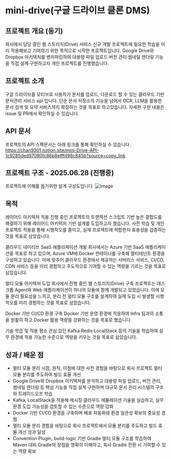 # mini-drive(구글 드라이브 클론 DMS)

## 프로젝트 개요 (동기)

회사에서 담당 중인 웹 스토리지(Drive) 서비스 신규 개발 프로젝트에 필요한 학습을 미리 적용해보고 기여하기 위한 목적으로 시작한 프로젝트입니다.
Google Drive와 Dropbox 아키텍처를 벤치마킹하여 대용량 파일 업로드·버전 관리·썸네일 렌더링 기능을 직접 설계·구현하고자 개인 프로젝트를 진행했습니다.

## 프로젝트 소개

구글 드라이브를 모티브로 사용자가 문서를 업로드, 다운로드 할 수 있는 클라우드 기반 문서관리 서비스 api 입니다.
단순 문서 저장소의 기능을 넘어서 OCR, LLM을 활용한 문서 검색 및 요약 서비스까지 확장하는 것을 목표로 하고있습니다.
자세한 구현 내용은 issue 및 PR에서 확인하실 수 있습니다.

## API 문서

프로젝트의 API 스펙문서는 아래 링크를 통해 확인하실 수 있습니다.
https://chan9301.notion.site/mini-Drive-API-1c9285ded97080fc86b8efffd98c845b?source=copy_link

## 프로젝트 구조 - 2025.06.28 (진행중)

프로젝트에 이해를 돕기위한 설계 구상도입니다.
![image](https://github.com/user-attachments/assets/c852ac1d-38b9-4eea-88a1-7af6695bfcdd)

## 목적

레이어드 아키텍처 적용
진행 중인 프로젝트의 트랜잭션 스크립트 기반 높은 결합도를 해결하기 위해 레이어드 아키텍처 기반 설계를 도입하고자 했습니다. 사전 학습 및 개인 프로젝트 적용을 통해 시행착오를 줄이고, 실제 프로젝트에 적합한지
효용성을 검증하는 것을 목표로 삼았습니다.

클라우드 네이티브 SaaS 애플리케이션 개발
회사에서는 Azure 기반 SaaS 애플리케이션을 목표로 하고 있으며, Azure VM에 Docker 컨테이너를 구축해 멀티테넌트 환경을 구성하고 있습니다. 이에 맞추어 클라우드 환경에서 제공하는 서버리스 서비스,
CI/CD, CDN 서비스 등을 미리 경험하고 주도적으로 기여할 수 있는 역량을 기르는 것을 목표로 삼았습니다.

멀티 모듈 아키텍처 도입
회사에서 진행 중인 웹 스토리지(Drive) 구축 프로젝트는 데스크톱 Agent와 Web 애플리케이션이 하나의 모듈에 함께 개발되고 있었습니다. 이에 모듈 분리 필요성을 느끼고, 분리 전 멀티 모듈 구조를 설계하여
실제 도입 시 발생할 시행착오를 미리 경험하는 것을 목표로 삼았습니다.

Docker 기반 CI/CD 환경 구축
Docker 기반 운영 환경에 적응하여 Infra 팀과의 소통을 원활히 하고 Docker 활용 역량을 강화하는 것을 목표로 했습니다.

기술 학습 및 적용
평소 관심 있던 Kafka·Redis·LocalStack 등의 기술을 학습하여 실무 환경에 적용 가능한 수준으로 역량을 키우는 것을 목표로 삼았습니다.

## 성과 / 배운 점

- 멀티 모듈 분리 시점, 원칙, 이점에 대한 사전 경험을 바탕으로 회사 프로젝트 멀티 모듈 분리를 주도하여 빌드 효율 개선
- Google Drive와 Dropbox 아키텍처를 분석하고 대용량 파일 업로드, 버전 관리, 썸네일 렌더링 등 핵심 기능을 직접 설계·구현하며 대규모 문서 관리 시스템의 구조와 트레이드오프 학습
- Kafka, LocalStack을 적용해 메시징·클라우드 에뮬레이션 기술을 실습하고, 실무 환경 도입 가능성을 검토할 수 있는 수준으로 역량 강화
- Docker 기반 CI/CD 환경을 구축하며 배포 자동화와 환경 일관성 확보의 중요성 경험
- 멀티 모듈 분리 경험을 바탕으로 회사 프로젝트에서 모듈 분리를 주도하고 빌드 효율 개선 성과 달성
- Convention Plugin, build-logic 기반 Gradle 멀티 모듈 구조를 학습하여 Maven 대비 Gradle의 장점을 명확히 이해하고, 회사 Gradle 전환 시 기여할 수 있는 역량 확보
